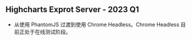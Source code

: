 ## Highcharts Exprot Server - 2023 Q1

* 从使用 PhantomJS 过渡到使用 Chrome Headless。Chrome Headless 目前正处于在线测试阶段。